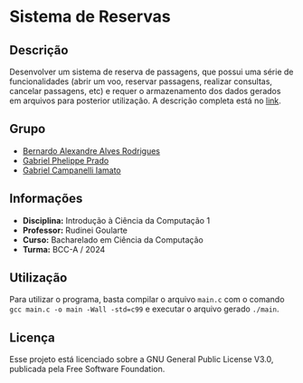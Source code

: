 # Sistema de Reservas

## Descrição
Desenvolver um sistema de reserva de passagens, que possui uma série de funcionalidades (abrir um voo, reservar passagens, realizar consultas, cancelar passagens, etc) e requer o armazenamento dos dados gerados em arquivos para posterior utilização. A descrição completa está no [link](https://drive.google.com/file/d/1yVyazjBff_MNUbZtNK-_QDgeaY7r_EQS/view?usp=drive_link).

## Grupo
 - [Bernardo Alexandre Alves Rodrigues](mailto:bernardorodrigues@usp.br)
 - [Gabriel Phelippe Prado](mailto:gabriel.phelippe@usp.br)
 - [Gabriel Campanelli Iamato](mailto:gabriel.c.iamato@usp.br)

## Informações
 - **Disciplina:** Introdução à Ciência da Computação 1
 - **Professor:** Rudinei Goularte
 - **Curso:** Bacharelado em Ciência da Computação
 - **Turma:** BCC-A / 2024 

## Utilização
Para utilizar o programa, basta compilar o arquivo `main.c` com o comando `gcc main.c -o main -Wall -std=c99` e executar o arquivo gerado `./main`.

## Licença
Esse projeto está licenciado sobre a GNU General Public License V3.0, publicada pela Free Software Foundation.